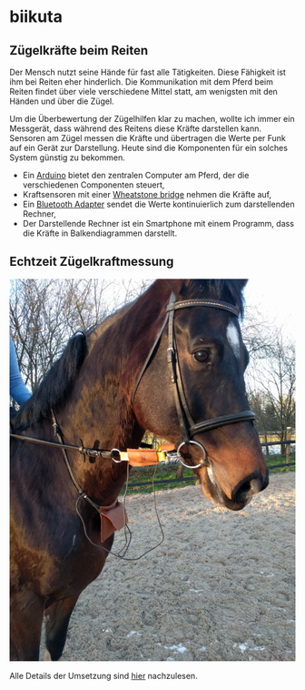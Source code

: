 # biikuta

## Zügelkräfte beim Reiten

Der Mensch nutzt seine Hände für fast alle Tätigkeiten. Diese Fähigkeit ist ihm
bei Reiten eher hinderlich. Die Kommunikation mit dem Pferd beim Reiten findet
über viele verschiedene Mittel statt, am wenigsten mit den Händen und über die
Zügel.

Um die Überbewertung der Zügelhilfen klar zu machen, wollte ich immer ein
Messgerät, dass während des Reitens diese Kräfte darstellen kann. Sensoren am
Zügel messen die Kräfte und übertragen die Werte per Funk auf ein Gerät zur
Darstellung. Heute sind die Komponenten für ein solches System günstig zu
bekommen.

- Ein [Arduino](https://www.arduino.cc/) bietet den zentralen Computer am
  Pferd, der die verschiedenen Componenten steuert,
- Kraftsensoren mit einer [Wheatstone
  bridge](https://en.wikipedia.org/wiki/Wheatstone_bridge) nehmen die Kräfte
  auf,
- Ein [Bluetooth Adapter](documentation/file1512931637830.jpg) sendet die Werte
  kontinuierlich zum darstellenden Rechner,
- Der Darstellende Rechner ist ein Smartphone mit einem Programm, dass die
  Kräfte in Balkendiagrammen darstellt.

## Echtzeit Zügelkraftmessung

![Fertiges Modell](documentation/IMG_20180213_164304.jpg)

Alle Details der Umsetzung sind [hier](documentation/index.html) nachzulesen.

